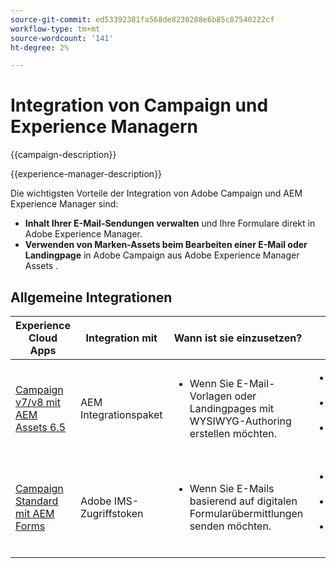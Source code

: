 ```yaml
---
source-git-commit: ed53392381fa568de8230288e6b85c87540222cf
workflow-type: tm+mt
source-wordcount: '141'
ht-degree: 2%

---
```



# Integration von Campaign und Experience Managern

{{campaign-description}}

{{experience-manager-description}}

Die wichtigsten Vorteile der Integration von Adobe Campaign und AEM Experience Manager sind:

+ **Inhalt Ihrer E-Mail-Sendungen verwalten** und Ihre Formulare direkt in Adobe Experience Manager.
+ **Verwenden von Marken-Assets beim Bearbeiten einer E-Mail oder Landingpage** in Adobe Campaign aus Adobe Experience Manager Assets .

## Allgemeine Integrationen

<table>
    <thead>
        <tr>
            <th>Experience Cloud Apps</th>
            <th>Integration mit</th>
            <th>Wann ist sie einzusetzen?</th>
            <th>Häufige Anwendungsfälle</th>
        </tr>
    </thead>
    <tbody>
        <tr>
            <td><a href="https://experienceleague.adobe.com/docs/campaign-learn/integrate-with-experience-manager/overview.html" target="_blank" rel="noreferrer">Campaign v7/v8 mit AEM Assets 6.5</a></td>
            <td>AEM Integrationspaket</td>
            <td>
                <ul>
                    <li>Wenn Sie E-Mail-Vorlagen oder Landingpages mit WYSIWYG-Authoring erstellen möchten.</li>
                </ul>
            </td>
            <td>
              <ul>
                <li>Personalisierte E-Mail-Kampagnen.</li>
                <li>Dynamische Inhalte und Angebote.</li>
                <li>Einheitliches Kundenerlebnis.</li>
              </ul>
            </td>
        </tr>      
        <tr>
            <td><a href="https://experienceleague.adobe.com/docs/experience-manager-learn/forms/aem-forms-with-adobe-campaign/aem-forms-with-campaign-standard-getting-started-tutorial.html" target="_blank" rel="noreferrer">Campaign Standard mit AEM Forms</a></td>
            <td>Adobe IMS-Zugriffstoken</td>
            <td>
                <ul>
                    <li>Wenn Sie E-Mails basierend auf digitalen Formularübermittlungen senden möchten.</li>
                </ul>
            </td>
            <td>
              <ul>
                <li>Lead-Erzeugung und -Pflege.</li>
                <li>Ereignisregistrierung und -verfolgung.</li>
                <li>Kundenfeedback und -interaktion.</li>
              </ul>
            </td>
        </tr>              
    </tbody>          
</table>
